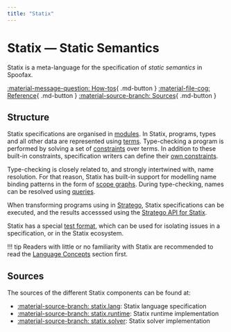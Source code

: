 ```yaml
---
title: "Statix"
---
```

# Statix — Static Semantics

Statix is a meta-language for the specification of _static semantics_ in Spoofax.

[:material-message-question: How-tos](../../howtos/statix/index.md){ .md-button }
[:material-file-cog: Reference](../../references/statix/index.md){ .md-button }
[:material-source-branch: Sources](#sources){ .md-button }


## Structure
Statix specifications are organised in [modules](modules.md). In Statix, programs, types and all other data are represented using [terms](terms.md). Type-checking a program is performed by solving a set of [constraints](basic-constraints.md) over terms. In addition to these built-in constraints, specification writers can define their [own constraints](rules.md).

Type-checking is closely related to, and strongly intertwined with, name resolution. For that reason, Statix has built-in support for modelling name binding patterns in the form of [scope graphs](scope-graphs.md). During type-checking, names can be resolved using [queries](queries.md).

When transforming programs using in [Stratego](../stratego/index.md), Statix specifications can be executed, and the results accesssed using the [Stratego API for Statix](stratego-api.md).

Statix has a special [test format](tests.md), which can be used for isolating issues in a specification, or in the Statix ecosystem.

!!! tip
    Readers with little or no familiarity with Statix are recommended to read the [Language Concepts](concepts.md) section first.


## Sources
The sources of the different Statix components can be found at:

- [:material-source-branch: statix.lang](https://github.com/metaborg/nabl/tree/master/statix.lang): Statix language specification
- [:material-source-branch: statix.runtime](https://github.com/metaborg/nabl/tree/master/statix.runtime): Statix runtime implementation
- [:material-source-branch: statix.solver](https://github.com/metaborg/nabl/tree/master/statix.solver): Statix solver implementation
